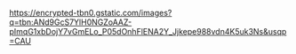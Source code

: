 https://encrypted-tbn0.gstatic.com/images?q=tbn:ANd9GcS7YlH0NGZoAAZ-pImqG1xbDojY7vGmELo_P05dOnhFlENA2Y_Jjkepe988vdn4K5uk3Ns&usqp=CAU